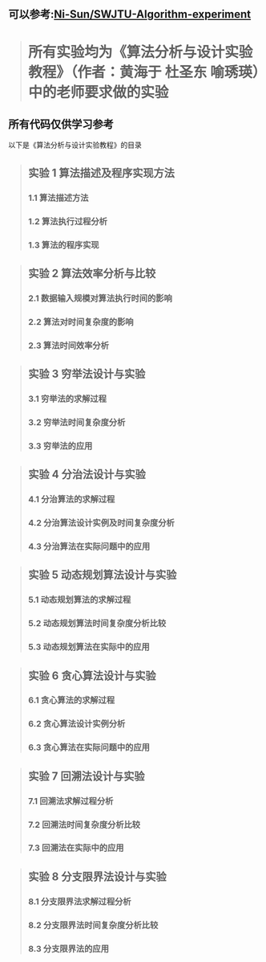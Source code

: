 ## **可以参考:**<a href=https://github.com/Ni-Sun/SWJTU-Algorithm-experiment>Ni-Sun/SWJTU-Algorithm-experiment</a>



> # 所有实验均为《算法分析与设计实验教程》（作者：黄海于 杜圣东 喻琇瑛）中的老师要求做的实验

## **所有代码仅供学习参考**

以下是《算法分析与设计实验教程》的目录

> ## 实验 1 算法描述及程序实现方法
>
> ### 1.1 算法描述方法
>
> ### 1.2 算法执行过程分析
>
> ### 1.3 算法的程序实现

> ## 实验 2 算法效率分析与比较
>
> ### 2.1 数据输入规模对算法执行时间的影响
>
> ### 2.2 算法对时间复杂度的影响
>
> ### 2.3 算法时间效率分析

> ## 实验 3 穷举法设计与实验
>
> ### 3.1 穷举法的求解过程
>
> ### 3.2 穷举法时间复杂度分析
>
> ### 3.3 穷举法的应用

> ## 实验 4 分治法设计与实验
>
> ### 4.1 分治算法的求解过程
>
> ### 4.2 分治算法设计实例及时间复杂度分析
>
> ### 4.3 分治算法在实际问题中的应用

> ## 实验 5 动态规划算法设计与实验
>
> ### 5.1 动态规划算法的求解过程
>
> ### 5.2 动态规划算法时间复杂度分析比较
>
> ### 5.3 动态规划算法在实际中的应用

> ## 实验 6 贪心算法设计与实验
>
> ### 6.1 贪心算法的求解过程
>
> ### 6.2 贪心算法设计实例分析
>
> ### 6.3 贪心算法在实际问题中的应用

> ## 实验 7 回溯法设计与实验
>
> ### 7.1 回溯法求解过程分析
>
> ### 7.2 回溯法时间复杂度分析比较
>
> ### 7.3 回溯法在实际中的应用

> ## 实验 8 分支限界法设计与实验
>
> ### 8.1 分支限界法求解过程分析
>
> ### 8.2 分支限界法时间复杂度分析比较
>
> ### 8.3 分支限界法的应用
